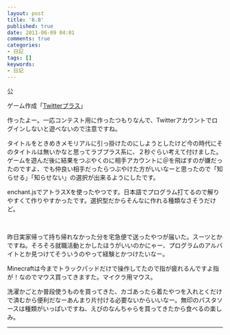 ```yaml
---
layout: post
title: '6.8'
published: true
date: 2011-06-09 04:01
comments: true
categories:
- 日記
tags: []
keywords:
- 日記
---
```

公

ゲーム作成「[Twitterプラス](http://9leap.net/games/381/ "Twitterプラス")」

作ったよー。一応コンテスト用に作ったつもりなんで、Twitterアカウントでログインしないと遊べないので注意ですね。

タイトルをときめきメモリアルに引っ掛けたのにしようとしたけど今の時代にそのタイトルは無いかなと思ってラブプラス系に、２秒ぐらい考えて付けました。ゲームを遊んだ後に結果をつぶやくのに相手アカウントに＠を飛ばすのが嫌だったのですよ、でも仲良い相手だったらつぶやけた方がいいなーと思ったので「知らせる」「知らせない」の選択が出来るようにしたです。

enchant.jsでアトラスXを使ったやつです。日本語でプログラム打てるので解りやすくて作りやすかったです。選択型だからそんなに作れる種類なさそうだけど。

&nbsp;

昨日実家帰って持ち帰れなかった分を宅急便で送ったやつが届いた。スーツとかですね。そろそろ就職活動とかしたほうがいいのかにゃー、プログラムのアルバイトとか見つけてそういうのやって経験とかつけたいなー。

Minecraftは今までトラックパッドだけで操作してたので指が疲れるんですよ指が！なのでマウス買ってきますた。マイクラ用マウス。

洗濯かごとか普段使うものを買ってきた、カゴあったら着たやつを入れとくだけで済むから便利だなーあんまり片付ける必要ないからいいなー。無印のパスタソースは種類がいっぱいですね、えびのなんちゃらを買ってきたから食べるの楽しみ。

---

